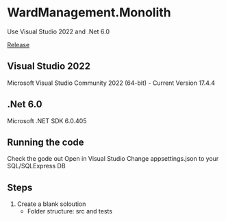 # WardManagement.Monolith
 Use Visual Studio 2022 and .Net 6.0
 
 [Release](doc/RELEASE.md)

## Visual Studio 2022
 Microsoft Visual Studio Community 2022 (64-bit) - Current
 Version 17.4.4

## .Net 6.0
 Microsoft .NET SDK 6.0.405

## Running the code
 Check the gode out
 Open in Visual Studio
 Change appsettings.json to your SQL/SQLExpress DB




 ## Steps

 1. Create a blank soloution
    - Folder structure: src and tests

